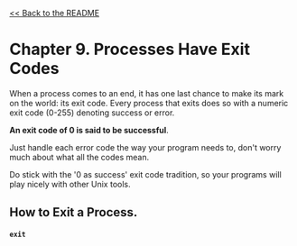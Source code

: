 [&lt;&lt; Back to the README](README.md)

# Chapter 9. Processes Have Exit Codes

When a process comes to an end, it has one last chance to make its mark on the
world: its exit code. Every process that exits does so with a numeric exit code
(0-255) denoting success or error.

**An exit code of 0 is said to be successful**.

Just handle each error code the way your program needs to, don't worry much
about what all the codes mean.

Do stick with the '0 as success' exit code tradition, so your programs will
play nicely with other Unix tools.

## How to Exit a Process.

#### `exit`


